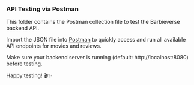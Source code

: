 ### API Testing via Postman

This folder contains the Postman collection file to test the Barbieverse backend API.

Import the JSON file into [Postman](https://www.postman.com/) to quickly access and run all available API endpoints for movies and reviews.

Make sure your backend server is running (default: http://localhost:8080) before testing.

Happy testing! 🎬✨

